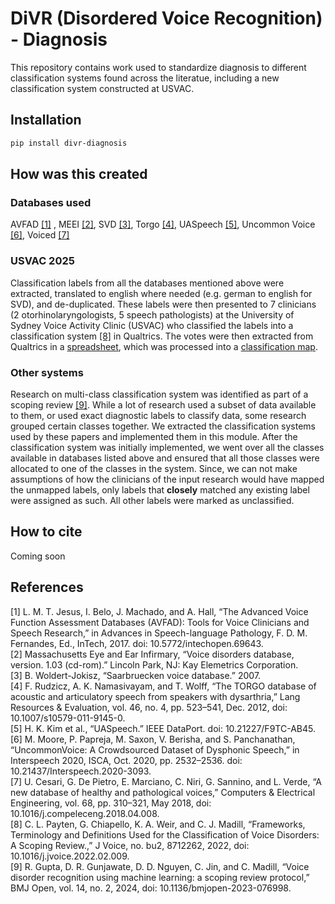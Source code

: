 # DiVR (Disordered Voice Recognition) - Diagnosis

This repository contains work used to standardize diagnosis to different classification systems found across the literatue, including a new classification system constructed at USVAC.

## Installation

```sh
pip install divr-diagnosis
```

## How was this created

### Databases used

AVFAD [[1]](#[1]) , MEEI [[2]](#[2]), SVD [[3]](#[3]), Torgo [[4]](#[4]), UASpeech [[5]](#[5]), Uncommon Voice [[6]](#[6]), Voiced [[7]](#[7])

### USVAC 2025

Classification labels from all the databases mentioned above were extracted, translated to english where needed (e.g. german to english for SVD), and de-duplicated. These labels were then presented to 7 clinicians (2 otorhinolaryngologists, 5 speech pathologists) at the University of Sydney Voice Activity Clinic (USVAC) who classified the labels into a classification system [[8]](#[8]) in Qualtrics. The votes were then extracted from Qualtrics in a [spreadsheet](tools/List%20of%20diagnosis.xlsx), which was processed into a [classification map](divr_diagnosis/diagnosis_maps/USVAC_2025.yml).

### Other systems

Research on multi-class classification system was identified as part of a scoping review [[9]](#[9]). While a lot of research used a subset of data available to them, or used exact diagnostic labels to classify data, some research grouped certain classes together. We extracted the classification systems used by these papers and implemented them in this module. After the classification system was initially implemented, we went over all the classes available in databases listed above and ensured that all those classes were allocated to one of the classes in the system. Since, we can not make assumptions of how the clinicians of the input research would have mapped the unmapped labels, only labels that **closely** matched any existing label were assigned as such. All other labels were marked as unclassified.

## How to cite

Coming soon

## References

<a id="[1]">[1]</a> L. M. T. Jesus, I. Belo, J. Machado, and A. Hall, “The Advanced Voice Function Assessment Databases (AVFAD): Tools for Voice Clinicians and Speech Research,” in Advances in Speech-language Pathology, F. D. M. Fernandes, Ed., InTech, 2017. doi: 10.5772/intechopen.69643.<br/>
<a id="[2]">[2]</a> Massachusetts Eye and Ear Infirmary, “Voice disorders database, version. 1.03 (cd-rom).” Lincoln Park, NJ: Kay Elemetrics Corporation.<br/>
<a id="[3]">[3]</a> B. Woldert-Jokisz, “Saarbruecken voice database.” 2007.<br/>
<a id="[4]">[4]</a> F. Rudzicz, A. K. Namasivayam, and T. Wolff, “The TORGO database of acoustic and articulatory speech from speakers with dysarthria,” Lang Resources & Evaluation, vol. 46, no. 4, pp. 523–541, Dec. 2012, doi: 10.1007/s10579-011-9145-0.<br/>
<a id="[5]">[5]</a> H. K. Kim et al., “UASpeech.” IEEE DataPort. doi: 10.21227/F9TC-AB45.<br/>
<a id="[6]">[6]</a> M. Moore, P. Papreja, M. Saxon, V. Berisha, and S. Panchanathan, “UncommonVoice: A Crowdsourced Dataset of Dysphonic Speech,” in Interspeech 2020, ISCA, Oct. 2020, pp. 2532–2536. doi: 10.21437/Interspeech.2020-3093.<br/>
<a id="[7]">[7]</a> U. Cesari, G. De Pietro, E. Marciano, C. Niri, G. Sannino, and L. Verde, “A new database of healthy and pathological voices,” Computers & Electrical Engineering, vol. 68, pp. 310–321, May 2018, doi: 10.1016/j.compeleceng.2018.04.008.<br/>
<a id="[8]">[8]</a> C. L. Payten, G. Chiapello, K. A. Weir, and C. J. Madill, “Frameworks, Terminology and Definitions Used for the Classification of Voice Disorders: A Scoping Review.,” J Voice, no. bu2, 8712262, 2022, doi: 10.1016/j.jvoice.2022.02.009.<br/>
<a id="[9]">[9]</a> R. Gupta, D. R. Gunjawate, D. D. Nguyen, C. Jin, and C. Madill, “Voice disorder recognition using machine learning: a scoping review protocol,” BMJ Open, vol. 14, no. 2, 2024, doi: 10.1136/bmjopen-2023-076998.
